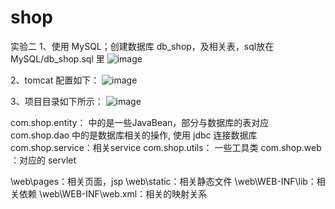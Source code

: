 # shop
实验二
1、使用 MySQL；创建数据库 db_shop，及相关表，sql放在 MySQL/db_shop.sql 里
![image](https://user-images.githubusercontent.com/49582349/165080566-1abc3d98-f00b-4ae3-96ff-b93fabc258f8.png)

2、tomcat 配置如下：
![image](https://user-images.githubusercontent.com/49582349/165080907-69d728f2-a7bd-4468-873d-c47f9e91429c.png)

3、项目目录如下所示：
![image](https://user-images.githubusercontent.com/49582349/165081150-52889869-d9a7-44f4-a058-0e588eb6b0e0.png)

com.shop.entity： 中的是一些JavaBean，部分与数据库的表对应
com.shop.dao 中的是数据库相关的操作, 使用 jdbc 连接数据库
com.shop.service：相关service
com.shop.utils： 一些工具类
com.shop.web ：对应的 servlet

\web\pages：相关页面，jsp
\web\static：相关静态文件
\web\WEB-INF\lib：相关依赖
\web\WEB-INF\web.xml：相关的映射关系
